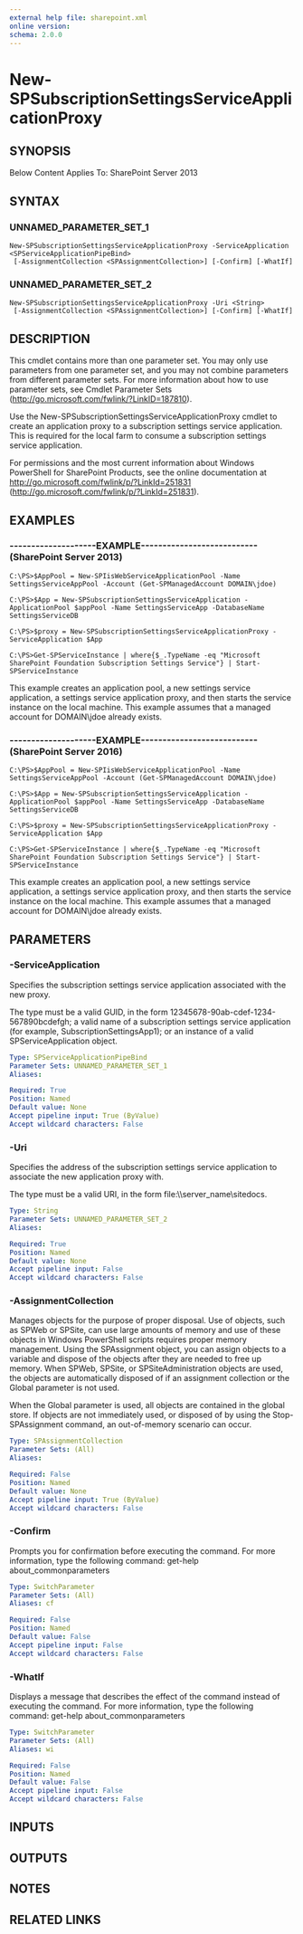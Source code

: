 ```yaml
---
external help file: sharepoint.xml
online version: 
schema: 2.0.0
---
```


# New-SPSubscriptionSettingsServiceApplicationProxy

## SYNOPSIS
Below Content Applies To: SharePoint Server 2013

## SYNTAX

### UNNAMED_PARAMETER_SET_1
```
New-SPSubscriptionSettingsServiceApplicationProxy -ServiceApplication <SPServiceApplicationPipeBind>
 [-AssignmentCollection <SPAssignmentCollection>] [-Confirm] [-WhatIf]
```

### UNNAMED_PARAMETER_SET_2
```
New-SPSubscriptionSettingsServiceApplicationProxy -Uri <String>
 [-AssignmentCollection <SPAssignmentCollection>] [-Confirm] [-WhatIf]
```

## DESCRIPTION
This cmdlet contains more than one parameter set.
You may only use parameters from one parameter set, and you may not combine parameters from different parameter sets.
For more information about how to use parameter sets, see Cmdlet Parameter Sets (http://go.microsoft.com/fwlink/?LinkID=187810).

Use the New-SPSubscriptionSettingsServiceApplicationProxy cmdlet to create an application proxy to a subscription settings service application.
This is required for the local farm to consume a subscription settings service application.

For permissions and the most current information about Windows PowerShell for SharePoint Products, see the online documentation at http://go.microsoft.com/fwlink/p/?LinkId=251831 (http://go.microsoft.com/fwlink/p/?LinkId=251831).

## EXAMPLES

### --------------------EXAMPLE--------------------------- (SharePoint Server 2013)
```
C:\PS>$AppPool = New-SPIisWebServiceApplicationPool -Name SettingsServiceAppPool -Account (Get-SPManagedAccount DOMAIN\jdoe)

C:\PS>$App = New-SPSubscriptionSettingsServiceApplication -ApplicationPool $appPool -Name SettingsServiceApp -DatabaseName SettingsServiceDB

C:\PS>$proxy = New-SPSubscriptionSettingsServiceApplicationProxy -ServiceApplication $App

C:\PS>Get-SPServiceInstance | where{$_.TypeName -eq "Microsoft SharePoint Foundation Subscription Settings Service"} | Start-SPServiceInstance
```

This example creates an application pool, a new settings service application, a settings service application proxy, and then starts the service instance on the local machine.
This example assumes that a managed account for DOMAIN\jdoe already exists.

### --------------------EXAMPLE--------------------------- (SharePoint Server 2016)
```
C:\PS>$AppPool = New-SPIisWebServiceApplicationPool -Name SettingsServiceAppPool -Account (Get-SPManagedAccount DOMAIN\jdoe)

C:\PS>$App = New-SPSubscriptionSettingsServiceApplication -ApplicationPool $appPool -Name SettingsServiceApp -DatabaseName SettingsServiceDB

C:\PS>$proxy = New-SPSubscriptionSettingsServiceApplicationProxy -ServiceApplication $App

C:\PS>Get-SPServiceInstance | where{$_.TypeName -eq "Microsoft SharePoint Foundation Subscription Settings Service"} | Start-SPServiceInstance
```

This example creates an application pool, a new settings service application, a settings service application proxy, and then starts the service instance on the local machine.
This example assumes that a managed account for DOMAIN\jdoe already exists.

## PARAMETERS

### -ServiceApplication
Specifies the subscription settings service application associated with the new proxy.

The type must be a valid GUID, in the form 12345678-90ab-cdef-1234-567890bcdefgh; a valid name of a subscription settings service application (for example, SubscriptionSettingsApp1); or an instance of a valid SPServiceApplication object.

```yaml
Type: SPServiceApplicationPipeBind
Parameter Sets: UNNAMED_PARAMETER_SET_1
Aliases: 

Required: True
Position: Named
Default value: None
Accept pipeline input: True (ByValue)
Accept wildcard characters: False
```

### -Uri
Specifies the address of the subscription settings service application to associate the new application proxy with.

The type must be a valid URI, in the form file:\\\\server_name\sitedocs.

```yaml
Type: String
Parameter Sets: UNNAMED_PARAMETER_SET_2
Aliases: 

Required: True
Position: Named
Default value: None
Accept pipeline input: False
Accept wildcard characters: False
```

### -AssignmentCollection
Manages objects for the purpose of proper disposal.
Use of objects, such as SPWeb or SPSite, can use large amounts of memory and use of these objects in Windows PowerShell scripts requires proper memory management.
Using the SPAssignment object, you can assign objects to a variable and dispose of the objects after they are needed to free up memory.
When SPWeb, SPSite, or SPSiteAdministration objects are used, the objects are automatically disposed of if an assignment collection or the Global parameter is not used.

When the Global parameter is used, all objects are contained in the global store.
If objects are not immediately used, or disposed of by using the Stop-SPAssignment command, an out-of-memory scenario can occur.

```yaml
Type: SPAssignmentCollection
Parameter Sets: (All)
Aliases: 

Required: False
Position: Named
Default value: None
Accept pipeline input: True (ByValue)
Accept wildcard characters: False
```

### -Confirm
Prompts you for confirmation before executing the command.
For more information, type the following command: get-help about_commonparameters

```yaml
Type: SwitchParameter
Parameter Sets: (All)
Aliases: cf

Required: False
Position: Named
Default value: False
Accept pipeline input: False
Accept wildcard characters: False
```

### -WhatIf
Displays a message that describes the effect of the command instead of executing the command.
For more information, type the following command: get-help about_commonparameters

```yaml
Type: SwitchParameter
Parameter Sets: (All)
Aliases: wi

Required: False
Position: Named
Default value: False
Accept pipeline input: False
Accept wildcard characters: False
```

## INPUTS

## OUTPUTS

## NOTES

## RELATED LINKS

